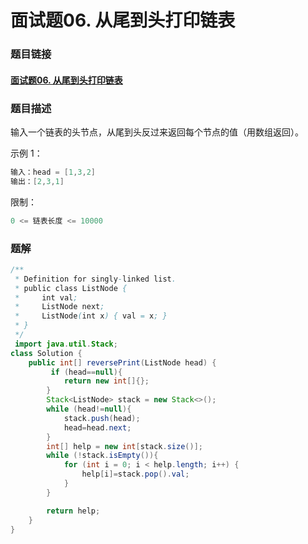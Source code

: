 # 面试题06. 从尾到头打印链表

### 题目链接

#### [面试题06. 从尾到头打印链表](https://leetcode-cn.com/problems/cong-wei-dao-tou-da-yin-lian-biao-lcof/)



### 题目描述

输入一个链表的头节点，从尾到头反过来返回每个节点的值（用数组返回）。

 

示例 1：

```java
输入：head = [1,3,2]
输出：[2,3,1]
```


限制：

```java
0 <= 链表长度 <= 10000
```



### 题解

```java
/**
 * Definition for singly-linked list.
 * public class ListNode {
 *     int val;
 *     ListNode next;
 *     ListNode(int x) { val = x; }
 * }
 */
 import java.util.Stack;
class Solution {
    public int[] reversePrint(ListNode head) {
         if (head==null){
            return new int[]{};
        }
        Stack<ListNode> stack = new Stack<>();
        while (head!=null){
            stack.push(head);
            head=head.next;
        }
        int[] help = new int[stack.size()];
        while (!stack.isEmpty()){
            for (int i = 0; i < help.length; i++) {
                help[i]=stack.pop().val;
            }
        }

        return help;
    }
}
```

